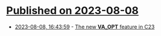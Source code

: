 # [Published on 2023-08-08](index.md)

* [2023-08-08, 16:43:59](https://lobste.rs/s/ozivsk/new_va_opt_feature_c23) - [The new __VA_OPT__ feature in C23](https://gustedt.wordpress.com/2023/08/08/the-new-__va_opt__-feature-in-c23/)
